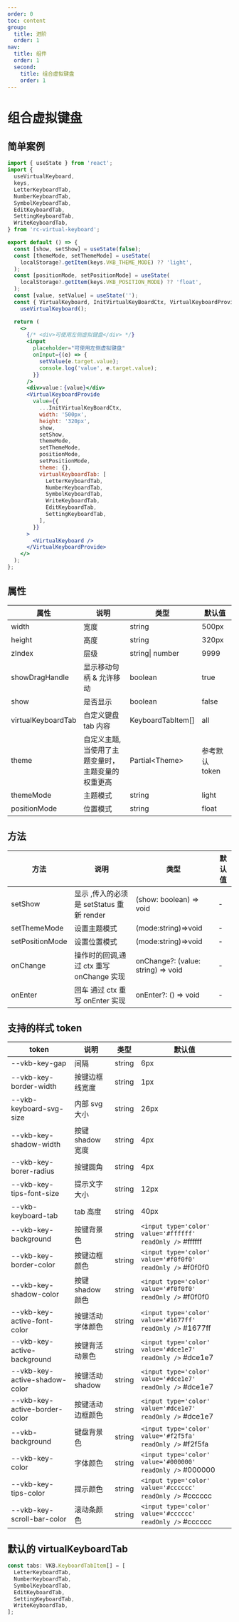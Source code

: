 ```yaml
---
order: 0
toc: content
group:
  title: 进阶
  order: 1
nav:
  title: 组件
  order: 1
  second:
    title: 组合虚拟键盘
    order: 1
---
```


# 组合虚拟键盘

## 简单案例

```jsx
import { useState } from 'react';
import {
  useVirtualKeyboard,
  keys,
  LetterKeyboardTab,
  NumberKeyboardTab,
  SymbolKeyboardTab,
  EditKeyboardTab,
  SettingKeyboardTab,
  WriteKeyboardTab,
} from 'rc-virtual-keyboard';

export default () => {
  const [show, setShow] = useState(false);
  const [themeMode, setThemeMode] = useState(
    localStorage?.getItem(keys.VKB_THEME_MODE) ?? 'light',
  );
  const [positionMode, setPositionMode] = useState(
    localStorage?.getItem(keys.VKB_POSITION_MODE) ?? 'float',
  );
  const [value, setValue] = useState('');
  const { VirtualKeyboard, InitVirtualKeyBoardCtx, VirtualKeyboardProvide } =
    useVirtualKeyboard();

  return (
    <>
      {/* <div>可使用左侧虚拟键盘</div> */}
      <input
        placeholder="可使用左侧虚拟键盘"
        onInput={(e) => {
          setValue(e.target.value);
          console.log('value', e.target.value);
        }}
      />
      <div>value：{value}</div>
      <VirtualKeyboardProvide
        value={{
          ...InitVirtualKeyBoardCtx,
          width: '500px',
          height: '320px',
          show,
          setShow,
          themeMode,
          setThemeMode,
          positionMode,
          setPositionMode,
          theme: {},
          virtualKeyboardTab: [
            LetterKeyboardTab,
            NumberKeyboardTab,
            SymbolKeyboardTab,
            WriteKeyboardTab,
            EditKeyboardTab,
            SettingKeyboardTab,
          ],
        }}
      >
        <VirtualKeyboard />
      </VirtualKeyboardProvide>
    </>
  );
};
```

## 属性

| 属性               | 说明                                              | 类型              | 默认值         |
| ------------------ | ------------------------------------------------- | ----------------- | -------------- |
| width              | 宽度                                              | string            | 500px          |
| height             | 高度                                              | string            | 320px          |
| zIndex             | 层级                                              | string\| number   | 9999           |
| showDragHandle     | 显示移动句柄 & 允许移动                           | boolean           | true           |
| show               | 是否显示                                          | boolean           | false          |
| virtualKeyboardTab | 自定义键盘 tab 内容                               | KeyboardTabItem[] | all            |
| theme              | 自定义主题,当使用了主题变量时，主题变量的权重更高 | Partial\<Theme\>  | 参考默认 token |
| themeMode          | 主题模式                                          | string            | light          |
| positionMode       | 位置模式                                          | string            | float          |

## 方法

| 方法            | 说明                                     | 类型                               | 默认值 |
| --------------- | ---------------------------------------- | ---------------------------------- | ------ |
| setShow         | 显示 ,传入的必须是 setStatus 重新 render | (show: boolean) => void            | -      |
| setThemeMode    | 设置主题模式                             | (mode:string)=>void                | -      |
| setPositionMode | 设置位置模式                             | (mode:string)=>void                | -      |
| onChange        | 操作时的回调,通过 ctx 重写 onChange 实现 | onChange?: (value: string) => void | -      |
| onEnter         | 回车 通过 ctx 重写 onEnter 实现          | onEnter?: () => void               | -      |

## 支持的样式 token

| token                         | 说明             | 类型   | 默认值                                                    |
| ----------------------------- | ---------------- | ------ | --------------------------------------------------------- |
| --vkb-key-gap                 | 间隔             | string | 6px                                                       |
| --vkb-key-border-width        | 按键边框线宽度   | string | 1px                                                       |
| --vkb-keyboard-svg-size       | 内部 svg 大小    | string | 26px                                                      |
| --vkb-key-shadow-width        | 按键 shadow 宽度 | string | 4px                                                       |
| --vkb-key-borer-radius        | 按键圆角         | string | 4px                                                       |
| --vkb-key-tips-font-size      | 提示文字大小     | string | 12px                                                      |
| --vkb-keyboard-tab            | tab 高度         | string | 40px                                                      |
| --vkb-key-background          | 按键背景色       | string | `<input type='color' value='#ffffff' readOnly />` #ffffff |
| --vkb-key-border-color        | 按键边框颜色     | string | `<input type='color' value='#f0f0f0' readOnly />` #f0f0f0 |
| --vkb-key-shadow-color        | 按键 shadow 颜色 | string | `<input type='color' value='#f0f0f0' readOnly />` #f0f0f0 |
| --vkb-key-active-font-color   | 按键活动字体颜色 | string | `<input type='color' value='#1677ff' readOnly />` #1677ff |
| --vkb-key-active-background   | 按键背活动景色   | string | `<input type='color' value='#dce1e7' readOnly />` #dce1e7 |
| --vkb-key-active-shadow-color | 按键活动 shadow  | string | `<input type='color' value='#dce1e7' readOnly />` #dce1e7 |
| --vkb-key-active-border-color | 按键活动边框颜色 | string | `<input type='color' value='#dce1e7' readOnly />` #dce1e7 |
| --vkb-background              | 键盘背景色       | string | `<input type='color' value='#f2f5fa' readOnly />` #f2f5fa |
| --vkb-key-color               | 字体颜色         | string | `<input type='color' value='#000000' readOnly />` #000000 |
| --vkb-key-tips-color          | 提示颜色         | string | `<input type='color' value='#cccccc' readOnly />` #cccccc |
| --vkb-key-scroll-bar-color    | 滚动条颜色       | string | `<input type='color' value='#cccccc' readOnly />` #cccccc |

## 默认的 virtualKeyboardTab

```js
const tabs: VKB.KeyboardTabItem[] = [
  LetterKeyboardTab,
  NumberKeyboardTab,
  SymbolKeyboardTab,
  EditKeyboardTab,
  SettingKeyboardTab,
  WriteKeyboardTab,
];
```
